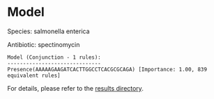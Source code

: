 
# Model

Species: salmonella enterica

Antibiotic: spectinomycin

```
Model (Conjunction - 1 rules):
------------------------------
Presence(AAAAAGAAGATCACTTGGCCTCACGCGCAGA) [Importance: 1.00, 839 equivalent rules]

```

For details, please refer to the [results directory](../../../../../results/scm_b/salmonella+enterica/spectinomycin/repeat_7/).

